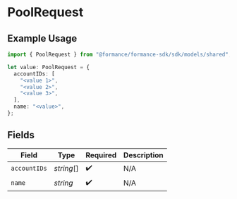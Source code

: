 # PoolRequest

## Example Usage

```typescript
import { PoolRequest } from "@formance/formance-sdk/sdk/models/shared";

let value: PoolRequest = {
  accountIDs: [
    "<value 1>",
    "<value 2>",
    "<value 3>",
  ],
  name: "<value>",
};
```

## Fields

| Field              | Type               | Required           | Description        |
| ------------------ | ------------------ | ------------------ | ------------------ |
| `accountIDs`       | *string*[]         | :heavy_check_mark: | N/A                |
| `name`             | *string*           | :heavy_check_mark: | N/A                |